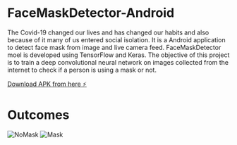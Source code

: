 # FaceMaskDetector-Android

The Covid-19 changed our lives and has changed our habits and also because of it many of us entered social isolation.
It is a Android application to detect face mask from image and live camera feed.
FaceMaskDetector moel is developed using TensorFlow and Keras.
The objective of this project is to train a deep convolutional neural network on images collected from the internet to check if a person is using a mask or not.

 [Download APK from here ⚡️](https://appsenjoy.com/download/6005af135089344eaa1120460d41e060.html)

# Outcomes
![NoMask](https://i.ibb.co/6ggLwms/Screenshot-145.png)
![Mask](https://i.ibb.co/H7mj1Qt/Screenshot-146.png)
